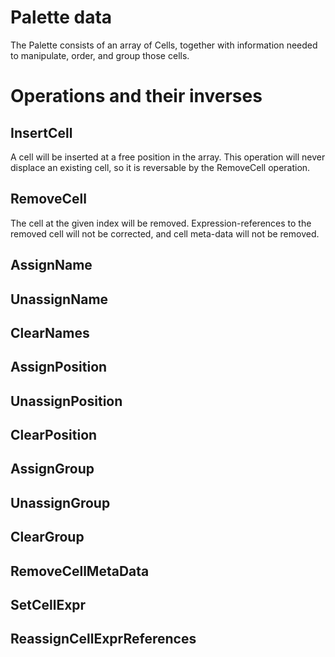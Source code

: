 
# Palette data

The Palette consists of an array of Cells, together with information needed to manipulate, order, and group those cells.

# Operations and their inverses

## InsertCell

A cell will be inserted at a free position in the array. This operation will never displace an existing cell, so it is reversable by the RemoveCell operation.

## RemoveCell

The cell at the given index will be removed. Expression-references to the removed cell will not be corrected, and cell meta-data will not be removed.


## AssignName
## UnassignName
## ClearNames

## AssignPosition
## UnassignPosition
## ClearPosition

## AssignGroup
## UnassignGroup
## ClearGroup

## RemoveCellMetaData
## SetCellExpr
## ReassignCellExprReferences
